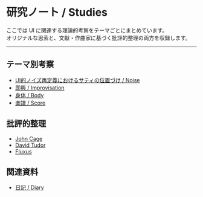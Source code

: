 # 研究ノート / Studies

ここでは UI に関連する理論的考察をテーマごとにまとめています。  
オリジナルな思索と、文献・作曲家に基づく批評的整理の両方を収録します。

---

## テーマ別考察
- [UI的ノイズ再定義におけるサティの位置づけ / Noise](noise.md)
- [即興 / Improvisation](improvisation.md)
- [身体 / Body](body.md)
- [楽譜 / Score](score.md)

## 批評的整理
- [John Cage](references/cage.md)
- [David Tudor](references/tudor.md)
- [Fluxus](references/fluxus.md)

## 関連資料
- [日記 / Diary](../diary/index.md)
